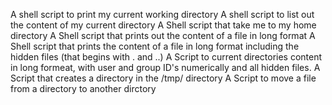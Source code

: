 A shell script to print my current working directory
A shell script to list out the content of my current directory
A Shell script that take me to my home directory
A Shell script that prints out the content of a file in long format
A Shell script that prints the content of a file in long format including the hidden files (that begins with . and ..)
A Script to current directories content in long formeat, with user and group ID's numerically and all hidden files.
A Script that creates a directory in the /tmp/ directory
A Script to move a file from a directory to another dirctory
